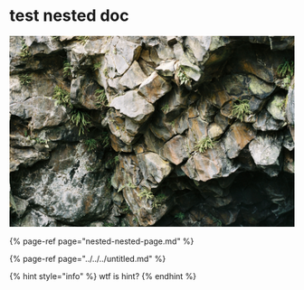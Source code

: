 # test nested doc

![](../../../.gitbook/assets/r1-07401-024a.jpg)

{% page-ref page="nested-nested-page.md" %}

{% page-ref page="../../../untitled.md" %}

{% hint style="info" %}
wtf is hint?
{% endhint %}

